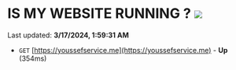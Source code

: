# IS MY WEBSITE RUNNING ? [![](https://img.shields.io/static/v1?label=Sponsor&message=%E2%9D%A4&logo=GitHub&color=%23fe8e86)](https://github.com/sponsors/<username>)

Last updated: **3/17/2024, 1:59:31 AM**

- `GET` [https://youssefservice.me](https://youssefservice.me) - **Up** (354ms)
